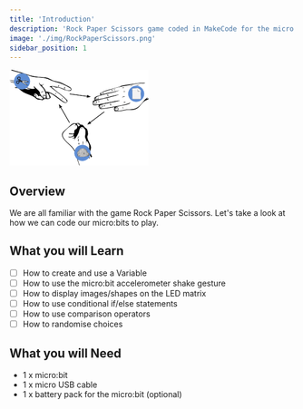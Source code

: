 ```yaml
---
title: 'Introduction'
description: 'Rock Paper Scissors game coded in MakeCode for the micro:bit'
image: './img/RockPaperScissors.png'
sidebar_position: 1
---
```


![Rock Paper Scissors cover](./img/RockPaperScissors.png)

## Overview

We are all familiar with the game Rock Paper Scissors. Let's take a look at how we can code our micro:bits to play.

## What you will Learn

- [ ] How to create and use a Variable
- [ ] How to use the micro:bit accelerometer shake gesture
- [ ] How to display images/shapes on the LED matrix
- [ ] How to use conditional if/else statements
- [ ] How to use comparison operators
- [ ] How to randomise choices

## What you will Need

- 1 x micro:bit
- 1 x micro USB cable
- 1 x battery pack for the micro:bit (optional)